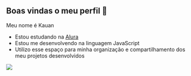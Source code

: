 ## Boas vindas o meu perfil 🐒

Meu nome é Kauan

- Estou estudando na [Alura](https://www.alua.com.br)
- Estou me desenvolvendo na linguagem JavaScript
- Utilizo esse espaço para minha organização e compartilhamento dos meu projetos desenvolvidos

![](https://media1.tenor.com/m/8dnaFlzoY4AAAAAd/a-train-baby.gif)

